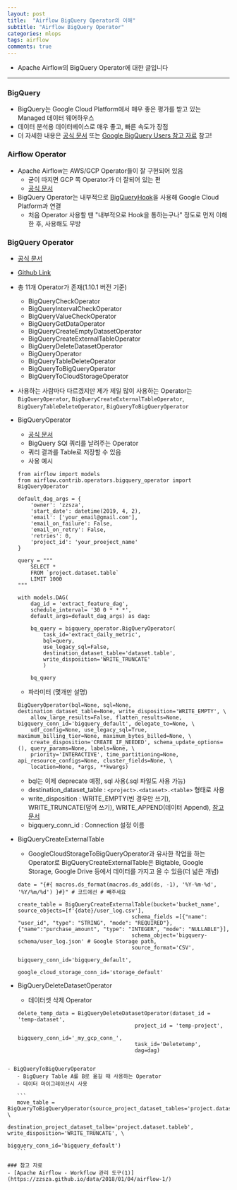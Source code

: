 ```yaml
---
layout: post
title:  "Airflow BigQuery Operator의 이해"
subtitle: "Airflow BigQuery Operator"
categories: mlops
tags: airflow
comments: true
---
```


- Apache Airflow의 BigQuery Operator에 대한 글입니다

---

### BigQuery
- BigQuery는 Google Cloud Platform에서 매우 좋은 평가를 받고 있는 Managed 데이터 웨어하우스
- 데이터 분석용 데이터베이스로 매우 좋고, 빠른 속도가 장점
- 더 자세한 내용은 [공식 문서](https://cloud.google.com/bigquery/) 또는 [Google BigQuery Users 참고 자료](https://www.facebook.com/groups/bigquery/permalink/1760585197568366/) 참고!


### Airflow Operator
- Apache Airflow는 AWS/GCP Operator들이 잘 구현되어 있음
	- 굳이 따지면 GCP 쪽 Operator가 더 잘되어 있는 편
	- [공식 문서](http://airflow.apache.org/integration.html?highlight=bigquery#gcp) 
- BigQuery Operator는 내부적으로 [BigQueryHook](http://airflow.apache.org/_api/airflow/contrib/hooks/bigquery_hook/index.html#airflow.contrib.hooks.bigquery_hook.BigQueryHook)을 사용해 Google Cloud Platform과 연결
	- 처음 Operator 사용할 땐 "내부적으로 Hook을 통하는구나" 정도로 먼저 이해한 후, 사용해도 무방

### BigQuery Operator
- [공식 문서](http://airflow.apache.org/integration.html?highlight=bigquery#bigquery)
- [Github Link](https://github.com/apache/airflow/tree/master/airflow/contrib/operators)
- 총 11개 Operator가 존재(1.10.1 버전 기준)
	- BigQueryCheckOperator
	- BigQueryIntervalCheckOperator
	- BigQueryValueCheckOperator
	- BigQueryGetDataOperator
	- BigQueryCreateEmptyDatasetOperator
	- BigQueryCreateExternalTableOperator
	- BigQueryDeleteDatasetOperator
	- BigQueryOperator
	- BigQueryTableDeleteOperator
	- BigQueryToBigQueryOperator
	- BigQueryToCloudStorageOperator
- 사용하는 사람마다 다르겠지만 제가 제일 많이 사용하는 Operator는 `BigQueryOperator`, `BigQueryCreateExternalTableOperator`, `BigQueryTableDeleteOperator`, `BigQueryToBigQueryOperator`
- BigQueryOperator
	- [공식 문서](http://airflow.apache.org/_api/airflow/contrib/operators/bigquery_operator/index.html#airflow.contrib.operators.bigquery_operator.BigQueryOperator)
	- BigQuery SQl 쿼리를 날려주는 Operator
	- 쿼리 결과를 Table로 저장할 수 있음
	- 사용 예시
	 
	```
	from airflow import models
	from airflow.contrib.operators.bigquery_operator import BigQueryOperator
	
	default_dag_args = {
	    'owner': 'zzsza',
	    'start_date': datetime(2019, 4, 2),
	    'email': ['your_email@gmail.com'],
	    'email_on_failure': False,
	    'email_on_retry': False,
	    'retries': 0,
	    'project_id': 'your_proeject_name'
	}

	query = """
		SELECT *
		FROM `project.dataset.table`
		LIMIT 1000
	"""
	
	with models.DAG(
        dag_id = 'extract_feature_dag',
        schedule_interval= '30 0 * * *',
        default_args=default_dag_args) as dag:

	    bq_query = bigquery_operator.BigQueryOperator(
	        task_id='extract_daily_metric',
	        bql=query, 
	        use_legacy_sql=False,
	        destination_dataset_table='dataset.table',
	        write_disposition='WRITE_TRUNCATE'
	        )
	
	    bq_query
	```
	
	- 파라미터 (몇개만 설명)
	
	```
	BigQueryOperator(bql=None, sql=None, destination_dataset_table=None, write_disposition='WRITE_EMPTY', \
		allow_large_results=False, flatten_results=None, bigquery_conn_id='bigquery_default', delegate_to=None, \
		udf_config=None, use_legacy_sql=True, maximum_billing_tier=None, maximum_bytes_billed=None, \
		create_disposition='CREATE_IF_NEEDED', schema_update_options=(), query_params=None, labels=None, \
		priority='INTERACTIVE', time_partitioning=None, api_resource_configs=None, cluster_fields=None, \
		location=None, *args, **kwargs)
	```
		
	- bql는 이제 deprecate 예정, sql 사용(.sql 파일도 사용 가능)
	- destination\_dataset\_table : `<project>.<dataset>.<table>` 형태로 사용
	- write_disposition : WRITE\_EMPTY(빈 경우만 쓰기), WRITE\_TRUNCATE(덮어 쓰기), WRITE\_APPEND(데이터 Append), [참고 문서](https://cloud.google.com/bigquery/docs/reference/rest/v2/jobs)
	- bigquery\_conn\_id : Connection 설정 이름
- BigQueryCreateExternalTable
	- GoogleCloudStorageToBigQueryOperator과 유사한 작업을 하는 Operator로 BigQueryCreateExternalTable은 Bigtable, Google Storage, Google Drive 등에서 데이터를 가지고 올 수 있음(더 넓은 개념)

	```
	date = "{#{ macros.ds_format(macros.ds_add(ds, -1), '%Y-%m-%d', '%Y/%m/%d') }#}" # 코드에선 # 빼주세요
	
	create_table = BigQueryCreateExternalTable(bucket='bucket_name', source_objects=[f'{date}/user_log.csv'],
										schema_fields =[{"name": "user_id", "type": "STRING", "mode": "REQUIRED"}, {"name":"purchase_amount", "type": "INTEGER", "mode": "NULLABLE"}],
										schema_object='bigquery-schema/user_log.json' # Google Storage path,
										source_format='CSV',
										bigquery_conn_id='bigquery_default',
										google_cloud_storage_conn_id='storage_default'
	```
	
- BigQueryDeleteDatasetOperator
	- 데이터셋 삭제 Operator
	
	```
	delete_temp_data = BigQueryDeleteDatasetOperator(dataset_id = 'temp-dataset',
                                         project_id = 'temp-project',
                                         bigquery_conn_id='_my_gcp_conn_',
                                         task_id='Deletetemp',
                                         dag=dag)
 ```	 
 
- BigQueryToBigQueryOperator
	- BigQuery Table A를 B로 옮길 때 사용하는 Operator
	- 데이터 마이그레이션시 사용
	
	```
	move_table = BigQueryToBigQueryOperator(source_project_dataset_tables='project.dataset.table',  \
									destination_project_dataset_talbe='project.dataset.tableb', write_disposition='WRITE_TRUNCATE', \
									bigquery_conn_id='bigquery_default')
	```  
	
### 참고 자료
- [Apache Airflow - Workflow 관리 도구(1)](https://zzsza.github.io/data/2018/01/04/airflow-1/)	